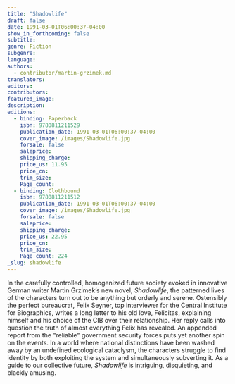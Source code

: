 ```yaml
---
title: "Shadowlife"
draft: false
date: 1991-03-01T06:00:37-04:00
show_in_forthcoming: false
subtitle:
genre: Fiction
subgenre:
language:
authors:
  - contributor/martin-grzimek.md
translators:
editors:
contributors:
featured_image:
description:
editions:
  - binding: Paperback
    isbn: 9780811211529
    publication_date: 1991-03-01T06:00:37-04:00
    cover_image: /images/Shadowlife.jpg
    forsale: false
    saleprice:
    shipping_charge:
    price_us: 11.95
    price_cn:
    trim_size:
    Page_count:
  - binding: Clothbound
    isbn: 9780811211512
    publication_date: 1991-03-01T06:00:37-04:00
    cover_image: /images/Shadowlife.jpg
    forsale: false
    saleprice:
    shipping_charge:
    price_us: 22.95
    price_cn:
    trim_size:
    Page_count: 224
_slug: shadowlife
---
```


In the carefully controlled, homogenized future society evoked in innovative German writer Martin Grzimek’s new novel, _Shadowlife_, the patterned lives of the characters turn out to be anything but orderly and serene. Ostensibly the perfect bureaucrat, Felix Seyner, top interviewer for the Central Institute for Biographics, writes a long letter to his old love, Felicitas, explaining himself and his choice of the CIB over their relationship. Her reply calls into question the truth of almost everything Felix has revealed. An appended report from the "reliable" government security forces puts yet another spin on the events. In a world where national distinctions have been washed away by an undefined ecological cataclysm, the characters struggle to find identity by both exploiting the system and simultaneously subverting it. As a guide to our collective future, _Shadowlife_ is intriguing, disquieting, and blackly amusing.


